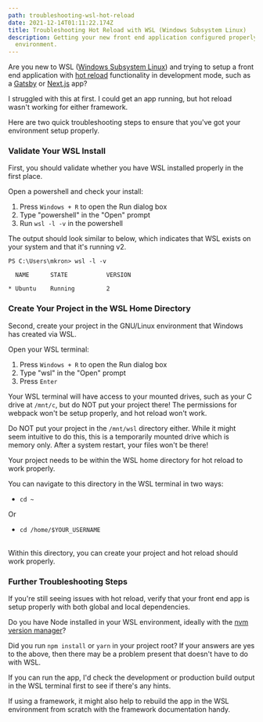 ```yaml
---
path: troubleshooting-wsl-hot-reload
date: 2021-12-14T01:11:22.174Z
title: Troubleshooting Hot Reload with WSL (Windows Subsystem Linux)
description: Getting your new front end application configured properly in a WSL
  environment.
---
```

Are you new to WSL (<a href="https://docs.microsoft.com/en-us/windows/wsl/about" target="_blank" rel="noopener noreferrer">Windows Subsystem Linux</a>) and trying to setup a front end application with <a href="https://webpack.js.org/concepts/hot-module-replacement/" target="_blank" rel="noopener noreferrer">hot reload</a> functionality in development mode, such as a <a href="https://www.gatsbyjs.com/" target="_blank" rel="noopener noreferrer">Gatsby</a> or <a href="https://nextjs.org/" target="_blank" rel="noopener noreferrer">Next.js</a> app?

I struggled with this at first. I could get an app running, but hot reload wasn't working for either framework.

Here are two quick troubleshooting steps to ensure that you've got your environment setup properly.

### Validate Your WSL Install

First, you should validate whether you have WSL installed properly in the first place.

Open a powershell and check your install:

1. Press `Windows + R` to open the Run dialog box
2. Type "powershell" in the "Open" prompt
3. Run `wsl -l -v` in the powershell

The output should look similar to below, which indicates that WSL exists on your system and that it's running v2.

`PS C:\Users\mkron> wsl -l -v`

`  NAME      STATE           VERSION`

`* Ubuntu    Running         2`

### Create Your Project in the WSL Home Directory

Second, create your project in the GNU/Linux environment that Windows has created via WSL.

Open your WSL terminal:

1. Press `Windows + R` to open the Run dialog box
2. Type "wsl" in the "Open" prompt
3. Press `Enter`

Your WSL terminal will have access to your mounted drives, such as your C drive at `/mnt/c`, but do NOT put your project there! The permissions for webpack won't be setup properly, and hot reload won't work.

Do NOT put your project in the `/mnt/wsl` directory either. While it might seem intuitive to do this, this is a temporarily mounted drive which is memory only. After a system restart, your files won't be there!

Your project needs to be within the WSL home directory for hot reload to work properly.

You can navigate to this directory in the WSL terminal in two ways:

* `cd ~`

Or

* `cd /home/$YOUR_USERNAME`

\
Within this directory, you can create your project and hot reload should work properly.

### Further Troubleshooting Steps

If you're still seeing issues with hot reload, verify that your front end app is setup properly with both global and local dependencies.

Do you have Node installed in your WSL environment, ideally with the <a href="https://docs.microsoft.com/en-us/windows/dev-environment/javascript/nodejs-on-wsl#install-nvm-nodejs-and-npm" target="__blank" rel="noopener noreferrer">nvm version manager</a>?

Did you run `npm install` or `yarn` in your project root? If your answers are yes to the above, then there may be a problem present that doesn't have to do with WSL.

If you can run the app, I'd check the development or production build output in the WSL terminal first to see if there's any hints.

If using a framework, it might also help to rebuild the app in the WSL environment from scratch with the framework documentation handy.